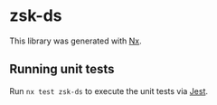 # zsk-ds

This library was generated with [Nx](https://nx.dev).

## Running unit tests

Run `nx test zsk-ds` to execute the unit tests via [Jest](https://jestjs.io).
